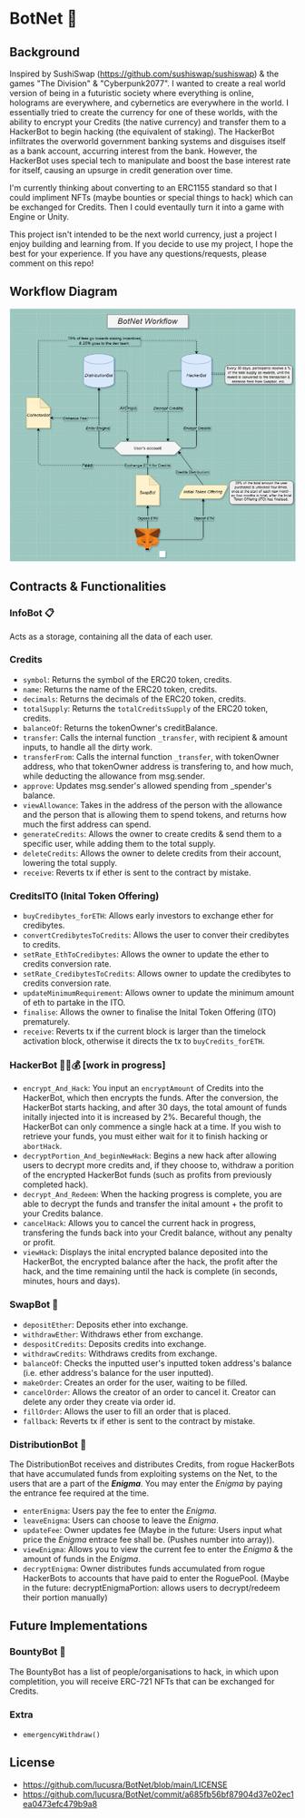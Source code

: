 # BotNet 🤖

## Background
Inspired by SushiSwap (https://github.com/sushiswap/sushiswap) & the games "The Division" & "Cyberpunk2077". I wanted to create a real world version of being in a futuristic society where everything is online, holograms are everywhere, and cybernetics are everywhere in the world. I essentially tried to create the currency for one of these worlds, with the ability to encrypt your Credits (the native currency) and transfer them to a HackerBot to begin hacking (the equivalent of staking). The HackerBot infiltrates the overworld government banking systems and disguises itself as a bank account, accurring interest from the bank. However, the HackerBot uses special tech to manipulate and boost the base interest rate for itself, causing an upsurge in credit generation over time.

I'm currently thinking about converting to an ERC1155 standard so that I could impliment NFTs (maybe bounties or special things to hack) which can be exchanged for Credits. Then I could eventaully turn it into a game with Engine or Unity.

This project isn't intended to be the next world currency, just a project I enjoy building and learning from. If you decide to use my project, I hope the best for your experience. If you have any questions/requests, please comment on this repo! 

## Workflow Diagram
![Botnet Workflow Diagram](https://github.com/lucusra/BotNet/blob/main/Diagram(s)/BotNet%20Workflow%20Diagram.PNG)

## Contracts & Functionalities
### InfoBot 📋
Acts as a storage, containing all the data of each user.

### Credits
- `symbol`: Returns the symbol of the ERC20 token, credits.
- `name`: Returns the name of the ERC20 token, credits.
- `decimals`: Returns the decimals of the ERC20 token, credits.
- `totalSupply`: Returns the `totalCreditsSupply` of the ERC20 token, credits.
- `balanceOf`: Returns the tokenOwner's creditBalance.
- `transfer`: Calls the internal function `_transfer`, with recipient & amount inputs, to handle all the dirty work.
- `transferFrom`: Calls the internal function `_transfer`, with tokenOwner address, who that tokenOwner address is transfering to, and how much, while deducting the allowance from msg.sender.
- `approve`: Updates msg.sender's allowed spending from _spender's balance.
- `viewAllowance`: Takes in the address of the person with the allowance and the person that is allowing them to spend tokens, and returns how much the first address can spend.
- `generateCredits`: Allows the owner to create credits & send them to a specific user, while adding them to the total supply.
- `deleteCredits`: Allows the owner to delete credits from their account, lowering the total supply.
- `receive`: Reverts tx if ether is sent to the contract by mistake.

### CreditsITO (Inital Token Offering)
- `buyCredibytes_forETH`: Allows early investors to exchange ether for credibytes.
- `convertCredibytesToCredits`: Allows the user to conver their credibytes to credits.
- `setRate_EthToCredibytes`: Allows the owner to update the ether to credits conversion rate.
- `setRate_CredibytesToCredits`: Allows owner to update the credibytes to credits conversion rate.
- `updateMinimumRequirement`: Allows owner to update the minimum amount of eth to partake in the ITO.
- `finalise`: Allows the owner to finalise the Inital Token Offering (ITO) prematurely.
- `receive`: Reverts tx if the current block is larger than the timelock activation block, otherwise it directs the tx to `buyCredits_forETH`.

### HackerBot 👥💬💰 [work in progress]
- `encrypt_And_Hack`: You input an `encryptAmount` of Credits into the HackerBot, which then encrypts the funds. After the conversion, the HackerBot starts hacking, and after 30 days, the total amount of funds initally injected into it is increased by 2%. Becareful though, the HackerBot can only commence a single hack at a time. If you wish to retrieve your funds, you must either wait for it to finish hacking or `abortHack`.
- `decryptPortion_And_beginNewHack`: Begins a new hack after allowing users to decrypt more credits and, if they choose to, withdraw a porition of the encrypted HackerBot funds (such as profits from previously completed hack).
- `decrypt_And_Redeem`: When the hacking progress is complete, you are able to decrypt the funds and transfer the inital amount + the profit to your Credits balance.
- `cancelHack`: Allows you to cancel the current hack in progress, transfering the funds back into your Credit balance, without any penalty or profit.
- `viewHack`: Displays the inital encrypted balance deposited into the HackerBot, the encrypted balance after the hack, the profit after the hack, and the time remaining until the hack is complete (in seconds, minutes, hours and days).

### SwapBot 🏦
- `depositEther`: Deposits ether into exchange.
- `withdrawEther`: Withdraws ether from exchange.
- `despositCredits`: Deposits credits into exchange.
- `withdrawCredits`: Withdraws credits from exchange.
- `balanceOf`: Checks the inputted user's inputted token address's balance (i.e. ether address's balance for the user inputted).
- `makeOrder`: Creates an order for the user, waiting to be filled.
- `cancelOrder`: Allows the creator of an order to cancel it. Creator can delete any order they create via order id.
- `fillOrder`: Allows the user to fill an order that is placed.
- `fallback`: Reverts tx if ether is sent to the contract by mistake.

### DistributionBot 📠
The DistributionBot receives and distributes Credits, from rogue HackerBots that have accumulated funds from exploiting systems on the Net, to the users that are a part of the _**Enigma**_. You may enter the _Enigma_ by paying the entrance fee required at the time.
- `enterEnigma`: Users pay the fee to enter the _Enigma_. 
- `leaveEnigma`: Users can choose to leave the _Enigma_.
- `updateFee`: Owner updates fee (Maybe in the future: Users input what price the _Enigma_ entrace fee shall be. (Pushes number into array)).
- `viewEnigma`: Allows you to view the current fee to enter the _Enigma_ & the amount of funds in the _Enigma_. 
- `decryptEnigma`: Owner distributes funds accumulated from rogue HackerBots to accounts that have paid to enter the RoguePool. (Maybe in the future: decryptEnigmaPortion: allows users to decrypt/redeem their portion manually)


## Future Implementations 
### BountyBot 💸
The BountyBot has a list of people/organisations to hack, in which upon completition, you will receive ERC-721 NFTs that can be exchanged for Credits.

### Extra
- `emergencyWithdraw()`

## License
- https://github.com/lucusra/BotNet/blob/main/LICENSE
- https://github.com/lucusra/BotNet/commit/a685fb56bf87904d37e02ec1ea0473efc479b9a8
